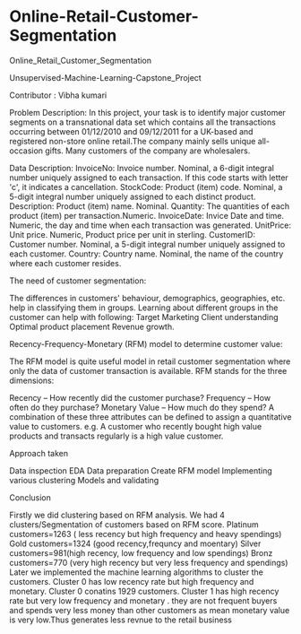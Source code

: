 # Online-Retail-Customer-Segmentation

 Online_Retail_Customer_Segmentation
 
Unsupervised-Machine-Learning-Capstone_Project

 Contributor :   Vibha kumari                                                         

Problem Description:
 In this project, your task is to identify major customer segments on a transnational data set which contains all the transactions occurring between 01/12/2010 and 09/12/2011 for a UK-based and registered non-store online retail.The company mainly sells unique all-occasion gifts. Many customers of the company are wholesalers.

Data Description:
InvoiceNo: Invoice number. Nominal, a 6-digit integral number uniquely assigned to each transaction. If this code starts with letter 'c', it indicates a cancellation. 
StockCode: Product (item) code. Nominal, a 5-digit integral number uniquely assigned to each distinct product.
 Description: Product (item) name. Nominal.
 Quantity: The quantities of each product (item) per transaction.Numeric.
 InvoiceDate: Invice Date and time. Numeric, the day and time when each transaction was generated.
 UnitPrice: Unit price. Numeric, Product price per unit in sterling.
 CustomerID: Customer number. Nominal, a 5-digit integral number uniquely assigned to each customer. 
Country: Country name. Nominal, the name of the country where each customer resides.

The need of customer segmentation:

The differences in customers' behaviour, demographics, geographies, etc. help in classifying them in groups. Learning about different groups in the customer can help with following:
Target Marketing
Client understanding
Optimal product placement
Revenue growth.

Recency-Frequency-Monetary (RFM) model to determine customer value:

The RFM model is quite useful model in retail customer segmentation where only the data of customer transaction is available. RFM stands for the three dimensions:

Recency – How recently did the customer purchase?
Frequency – How often do they purchase?
Monetary Value – How much do they spend?
A combination of these three attributes can be defined to assign a quantitative value to customers. e.g. A customer who recently bought high value products and transacts regularly is a high value customer.


Approach taken

Data inspection
EDA
Data preparation
Create RFM model
Implementing various clustering Models and validating


Conclusion

Firstly we did clustering based on RFM analysis. We had 4 clusters/Segmentation of customers based on RFM score. Platinum customers=1263 ( less recency but high frequency and heavy spendings) Gold customers=1324 (good recency,frequncy and moentary) Silver customers=981(high recency, low frequency and low spendings) Bronz customers=770 (very high recency but very less frequency and spendings) Later we implemented the machine learning algorithms to cluster the customers.
Cluster 0 has low recency rate but high frequency and monetary. Cluster 0 conatins 1929 customers.
Cluster 1 has high recency rate but very low frequency and monetary . they are not frequent buyers and spends very less money than other customers as mean monetary value is very low.Thus generates less revnue to the retail business





